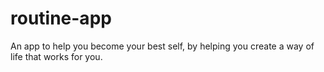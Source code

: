 # routine-app
An app to help you become your best self, by helping you create a way of life that works for you.
